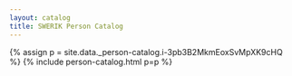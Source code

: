 ```yaml
---
layout: catalog
title: SWERIK Person Catalog
---
```

{% assign p = site.data._person-catalog.i-3pb3B2MkmEoxSvMpXK9cHQ %}
{% include person-catalog.html p=p %}

